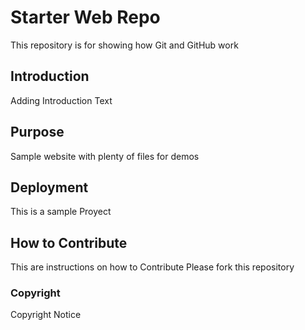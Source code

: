 # Starter Web Repo

This repository is for showing how Git and GitHub work


## Introduction

Adding Introduction Text

## Purpose

Sample website with plenty of files for demos

## Deployment

This is a sample Proyect

## How to Contribute

This are instructions on how to Contribute
Please fork this repository

### Copyright

Copyright Notice